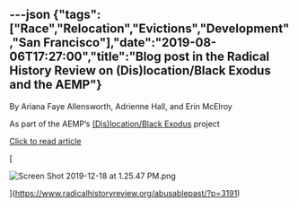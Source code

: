 ---json
{"tags":["Race","Relocation","Evictions","Development","San Francisco"],"date":"2019-08-06T17:27:00","title":"Blog post in the Radical History Review on (Dis)location/Black Exodus and the AEMP"}
---

By Ariana Faye Allensworth, Adrienne Hall, and Erin McElroy

As part of the AEMP’s [(Dis)location/Black Exodus](https://www.antievictionmap.com/dislocationblack-exodus) project

[Click to read article](https://www.radicalhistoryreview.org/abusablepast/?p=3191)

[

![Screen Shot 2019-12-18 at 1.25.47 PM.png](/assets/uploads/Screen+Shot+2019-12-18+at+1.25.47+PM.png)

](https://www.radicalhistoryreview.org/abusablepast/?p=3191)